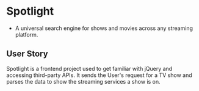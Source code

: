 # Spotlight
* A universal search engine for shows and movies across any streaming platform.
## User Story
Spotlight is a frontend project used to get familiar with jQuery and accessing third-party APIs.  It sends the User's request for a TV show and parses the data to show the streaming services a show is on.
